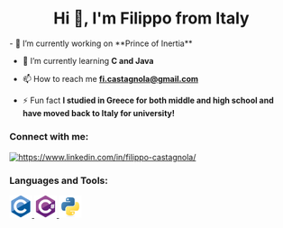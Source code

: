 <h1 align="center">Hi 👋, I'm Filippo from Italy</h1>
- 🔭 I’m currently working on **Prince of Inertia**

- 🌱 I’m currently learning **C and Java**

- 📫 How to reach me **fi.castagnola@gmail.com**

- ⚡ Fun fact **I studied in Greece for both middle and high school and have moved back to Italy for university!**

<h3 align="left">Connect with me:</h3>
<p align="left">
<a href="https://linkedin.com/in/https://www.linkedin.com/in/filippo-castagnola/" target="blank"><img align="center" src="https://raw.githubusercontent.com/rahuldkjain/github-profile-readme-generator/master/src/images/icons/Social/linked-in-alt.svg" alt="https://www.linkedin.com/in/filippo-castagnola/" height="30" width="40" /></a>
</p>

<h3 align="left">Languages and Tools:</h3>
<p align="left"> <a href="https://www.cprogramming.com/" target="_blank" rel="noreferrer"> <img src="https://raw.githubusercontent.com/devicons/devicon/master/icons/c/c-original.svg" alt="c" width="40" height="40"/> </a> <a href="https://www.w3schools.com/cs/" target="_blank" rel="noreferrer"> <img src="https://raw.githubusercontent.com/devicons/devicon/master/icons/csharp/csharp-original.svg" alt="csharp" width="40" height="40"/> </a> <a href="https://www.python.org" target="_blank" rel="noreferrer"> <img src="https://raw.githubusercontent.com/devicons/devicon/master/icons/python/python-original.svg" alt="python" width="40" height="40"/> </a> </p>
